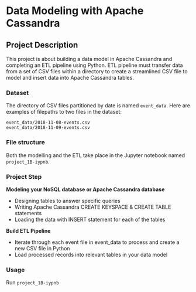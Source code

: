 # Data Modeling with Apache Cassandra

## Project Description

This project is about building a data model in Apache Cassandra and completing an ETL pipeline using Python. ETL pipeline must transfer data from a set of CSV files within a directory to create a streamlined CSV file to model and insert data into Apache Cassandra tables.

### Dataset

The directory of CSV files partitioned by date is named `event_data`. 
Here are examples of filepaths to two files in the dataset:  

`event_data/2018-11-08-events.csv`  
`event_data/2018-11-09-events.csv`

### File structure

Both the modelling and the ETL take place in the Jupyter notebook named `project_1B-iypnb`.

### Project Step

**Modeling your NoSQL database or Apache Cassandra database**  
- Designing tables to answer specific queries
- Writing Apache Cassandra CREATE KEYSPACE & CREATE TABLE statements
- Loading the data with INSERT statement for each of the tables

**Build ETL Pipeline**
- Iterate through each event file in event_data to process and create a new CSV file in Python
- Load processed records into relevant tables in your data model

### Usage

Run `project_1B-iypnb`